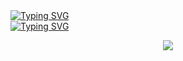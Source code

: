 <a href="https://git.io/typing-svg">
  <img src="https://readme-typing-svg.herokuapp.com?font=Coral+Pixel&size=25&pause=1000&repeat=false&width=700&lines=Chameando+para+que+mis+Nike's+pisen+el+mundo+entero" alt="Typing SVG" />
</a>

<br>

<a href="https://git.io/typing-svg">
  <img src="https://readme-typing-svg.herokuapp.com?font=Coral+Pixel&size=15&pause=1000&color=F7F7F7&repeat=false&width=700&lines=When+I+code%2C+I+do+it+with+the+following%3A" alt="Typing SVG" />
</a>

<br>

<p align="center">
  <a href="https://skillicons.dev">
    <img src="https://skillicons.dev/icons?i=webstorm,pycharm,git,linux,raspberrypi,python,html,css,js,nodejs,mongodb,java,arduino,bash,express,mysql,npm,opencv&perline=6" />
  </a>
</p>
